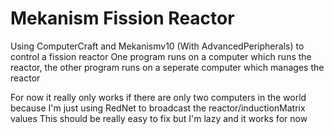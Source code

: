 # Mekanism Fission Reactor

Using ComputerCraft and Mekanismv10 (With AdvancedPeripherals) to control a fission reactor
One program runs on a computer which runs the reactor, the other program runs on a seperate computer which manages the reactor

For now it really only works if there are only two computers in the world because I'm just using RedNet to broadcast the reactor/inductionMatrix values
This should be really easy to fix but I'm lazy and it works for now

